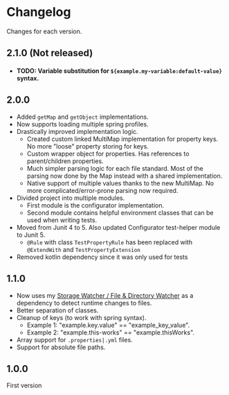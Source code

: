 # Changelog
Changes for each version.

## 2.1.0 (Not released)
- #### TODO: Variable substitution for `${example.my-variable:default-value}` syntax.

## 2.0.0 
- Added `getMap` and `getObject` implementations.
- Now supports loading multiple spring profiles.
- Drastically improved implementation logic.
    - Created custom linked MultiMap implementation for property keys. No more "loose" property storing for keys.
    - Custom wrapper object for properties. Has references to parent/children properties.
    - Much simpler parsing logic for each file standard. Most of the parsing now done by the Map instead with a shared implementation.
    - Native support of multiple values thanks to the new MultiMap. No more complicated/error-prone parsing now required.
- Divided project into multiple modules.
    - First module is the configurator implementation.
    - Second module contains helpful environment classes that can be used when writing tests.
- Moved from Junit 4 to 5. Also updated Configurator test-helper module to Junit 5.
  - `@Rule` with class `TestPropertyRule` has been replaced with `@ExtendWith` and `TestPropertyExtension`
- Removed kotlin dependency since it was only used for tests

## 1.1.0
- Now uses my [Storage Watcher / File & Directory Watcher](https://github.com/Frejdh/mvn-lib-file-watcher/) as a dependency to detect runtime changes to files.
- Better separation of classes.
- Cleanup of keys (to work with spring syntax).
    - Example 1: "example.key.value" == "example_key_value".
    - Example 2: "example.this-works" == "example.thisWorks".
- Array support for `.properties|.yml` files.
- Support for absolute file paths.

## 1.0.0
First version
